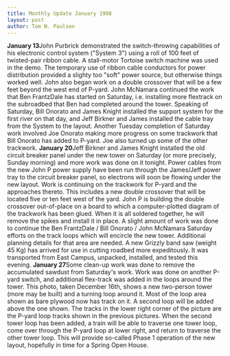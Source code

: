 ```yaml
---
title: Monthly Update January 1998 
layout: post
author: Tom N. Paulsen
---
```




 **January 13**John Purbrick demonstrated the switch\-throwing capabilities of his electronic control system ("System 3") using a roll of 100 feet of twisted\-pair ribbon cable. A stall\-motor Tortoise switch machine was used in the demo. The temporary use of ribbon cable conductors for power distribution provided a slighty too "soft" power source, but otherwise things worked well. John also began work on a double crossover that will be a few feet beyond the west end of P\-yard.  John McNamara continued the work that Ben FrantzDale has started on Saturday, i.e. installing more flextrack on the subroadbed that Ben had completed around the tower. Speaking of Saturday, Bill Onorato and James Knight installed the support system for the first river on that day, and Jeff Birkner and James installed the cable tray from the System to the layout.  Another Tuesday completion of Saturday work involved Joe Onorato making more progress on some trackwork that Bill Onorato has added to P\-yard. Joe also turned up some of the other trackwork. **January 20**Jeff Birkner and James Knight installed the old circuit breaker panel under the new tower on Saturday (or more precisely, Sunday morning) and more work was done on it tonight. Power cables from the new John P power supply have been run through the James/Jeff power tray to the circuit breaker panel, so electrons will soon be flowing under the new layout.  Work is continuing on the trackwork for P\-yard and the approaches thereto. This includes a new double crossover that will be located five or ten feet west of the yard. John P is building the double crossover out\-of\-place on a board to which a computer\-plotted diagram of the trackwork has been glued. When it is all soldered together, he will remove the spikes and install it in place. A slight amount of work was done to continue the Ben FrantzDale / Bill Onorato / John McNamara Saturday efforts on the track loops which will encircle the new tower. Additional planning details for that area are needed.  A new Grizzly band saw (weight 45 Kg) has arrived for use in cutting roadbed more expeditously. It was transported from East Campus, unpacked, installed, and tested this evening. **January 27**Some clean\-up work was done to remove the accumulated sawdust from Saturday's work. Work was done on another P\-yard switch, and additional flex\-track was added in the loops around the tower.  This photo, taken December 16th, shows a new two\-person tower (more may be built) and a turning loop around it. Most of the loop area shown as bare plywood now has track on it. A second loop will be added above the one shown. The tracks in the lower right corner of the picture are the P\-yard loop tracks shown in the previous pictures. When the second tower loop has been added, a train will be able to traverse one tower loop, come over through the P\-yard loop at lower right, and return to traverse the other tower loop. This will provide so\-called Phase 1 operation of the new layout, hopefully in time for a Spring Open House.      